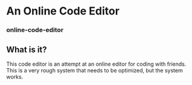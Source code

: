 # An Online Code Editor
### online-code-editor

## What is it?
This code editor is an attempt at an online editor for coding with friends.  This is a very rough system that needs to be optimized, but the system works.
